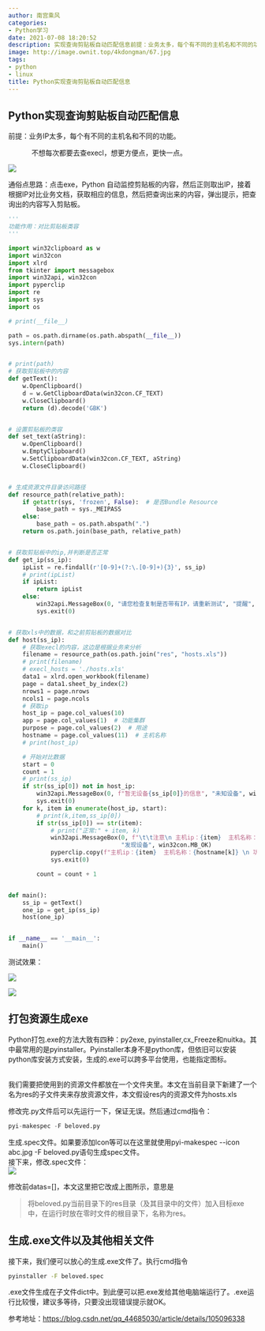 ```yaml
---
author: 南宫乘风
categories:
- Python学习
date: 2021-07-08 18:20:52
description: 实现查询剪贴板自动匹配信息前提：业务太多，每个有不同的主机名和不同的功能。不想每次都要去查，想更方便点，更快一点。通俗点思路：点击，自动监控剪贴板的内容，然后正则取出，接着根据对比业务文档，获取相应的。。。。。。。
image: http://image.ownit.top/4kdongman/67.jpg
tags:
- python
- linux
title: Python实现查询剪贴板自动匹配信息
---
```


<!--more-->

## Python实现查询剪贴板自动匹配信息

前提：业务IP太多，每个有不同的主机名和不同的功能。

            不想每次都要去查execl，想更方便点，更快一点。

![](http://image.ownit.top/csdn/20210708181301587.png)

通俗点思路：点击exe，Python 自动监控剪贴板的内容，然后正则取出IP，接着根据IP对比业务文档，获取相应的信息，然后把查询出来的内容，弹出提示，把查询出的内容写入剪贴板。

```python
'''
功能作用：对比剪贴板类容
'''

import win32clipboard as w
import win32con
import xlrd
from tkinter import messagebox
import win32api, win32con
import pyperclip
import re
import sys
import os

# print(__file__)

path = os.path.dirname(os.path.abspath(__file__))
sys.intern(path)


# print(path)
# 获取剪贴板中的内容
def getText():
    w.OpenClipboard()
    d = w.GetClipboardData(win32con.CF_TEXT)
    w.CloseClipboard()
    return (d).decode('GBK')


# 设置剪贴板的类容
def set_text(aString):
    w.OpenClipboard()
    w.EmptyClipboard()
    w.SetClipboardData(win32con.CF_TEXT, aString)
    w.CloseClipboard()


# 生成资源文件目录访问路径
def resource_path(relative_path):
    if getattr(sys, 'frozen', False):  # 是否Bundle Resource
        base_path = sys._MEIPASS
    else:
        base_path = os.path.abspath(".")
    return os.path.join(base_path, relative_path)


# 获取剪贴板中的ip,并判断是否正常
def get_ip(ss_ip):
    ipList = re.findall(r'[0-9]+(?:\.[0-9]+){3}', ss_ip)
    # print(ipList)
    if ipList:
        return ipList
    else:
        win32api.MessageBox(0, "请您检查复制是否带有IP，请重新测试", "提醒", win32con.MB_OK)
        sys.exit(0)


# 获取xls中的数据，和之前剪贴板的数据对比
def host(ss_ip):
    # 获取execl的内容，这边是根据业务来分析
    filename = resource_path(os.path.join("res", "hosts.xls"))
    # print(filename)
    # execl_hosts = './hosts.xls'
    data1 = xlrd.open_workbook(filename)
    page = data1.sheet_by_index(2)
    nrows1 = page.nrows
    ncols1 = page.ncols
    # 获取ip
    host_ip = page.col_values(10)
    app = page.col_values(1)  # 功能集群
    purpose = page.col_values(2)  # 用途
    hostname = page.col_values(11)  # 主机名称
    # print(host_ip)

    # 开始对比数据
    start = 0
    count = 1
    # print(ss_ip)
    if str(ss_ip[0]) not in host_ip:
        win32api.MessageBox(0, f"暂无设备{ss_ip[0]}的信息", "未知设备", win32con.MB_OK)
        sys.exit(0)
    for k, item in enumerate(host_ip, start):
        # print(k,item,ss_ip[0])
        if str(ss_ip[0]) == str(item):
            # print("正常:" + item, k)
            win32api.MessageBox(0, f"\t\t注意\n 主机ip：{item}  主机名称：{hostname[k]} \n 功能集群：{app[k]}  主机用途：{purpose[k]}",
                                "发现设备", win32con.MB_OK)
            pyperclip.copy(f"主机ip：{item}  主机名称：{hostname[k]} \n 功能集群：{app[k]}  主机用途：{purpose[k]}")
            sys.exit(0)

        count = count + 1


def main():
    ss_ip = getText()
    one_ip = get_ip(ss_ip)
    host(one_ip)


if __name__ == '__main__':
    main()
```

测试效果：

![](http://image.ownit.top/csdn/20210708181412458.png)

![](http://image.ownit.top/csdn/20210708181431902.png)

## 打包资源生成exe

Python打包.exe的方法大致有四种：py2exe, pyinstaller,cx\_Freeze和nuitka。其中最常用的是pyinstaller。Pyinstaller本身不是python库，但依旧可以安装python库安装方式安装，生成的.exe可以跨多平台使用，也能指定图标。  
 

我们需要把使用到的资源文件都放在一个文件夹里。本文在当前目录下新建了一个名为res的子文件夹来存放资源文件，本文假设res内的资源文件为hosts.xls

修改完.py文件后可以先运行一下，保证无误。然后通过cmd指令：

```python
pyi-makespec -F beloved.py
```

  
生成.spec文件。如果要添加Icon等可以在这里就使用pyi-makespec \--icon abc.jpg \-F beloved.py语句生成spec文件。  
接下来，修改.spec文件：  
![](http://image.ownit.top/csdn/2020032516311779.jpg)

修改前datas=\[\]，本文这里把它改成上图所示，意思是

> 将beloved.py当前目录下的res目录（及其目录中的文件）加入目标exe中，在运行时放在零时文件的根目录下，名称为res。

## 生成.exe文件以及其他相关文件

接下来，我们便可以放心的生成.exe文件了。执行cmd指令

```bash
pyinstaller -F beloved.spec
```

.exe文件生成在子文件dict中。到此便可以把.exe发给其他电脑端运行了。.exe运行比较慢，建议多等待，只要没出现错误提示就OK。

参考地址：<https://blog.csdn.net/qq_44685030/article/details/105096338>